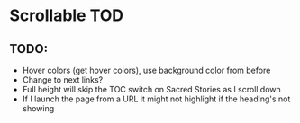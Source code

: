 # Scrollable TOD

## TODO:

-   Hover colors (get hover colors), use background color from before
-   Change to next links?
-   Full height will skip the TOC switch on Sacred Stories as I scroll down
-   If I launch the page from a URL it might not highlight if the heading's not showing
